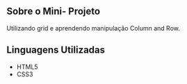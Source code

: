 
## Sobre o Mini- Projeto

Utilizando grid e aprendendo manipulação Column and Row.

## Linguagens Utilizadas

- HTML5
- CSS3